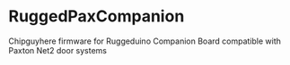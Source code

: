 # RuggedPaxCompanion
Chipguyhere firmware for Ruggeduino Companion Board compatible with Paxton Net2 door systems
